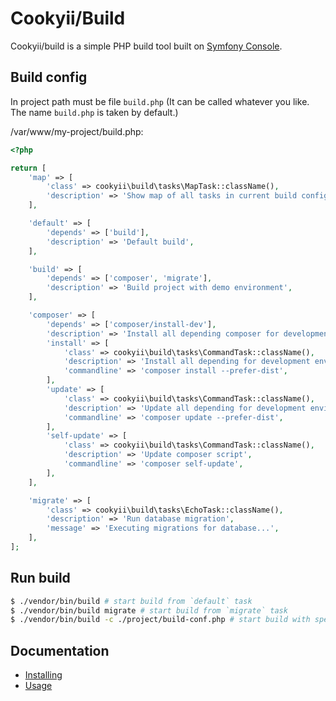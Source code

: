 Cookyii/Build
=============

Cookyii/build is a simple PHP build tool built on [Symfony Console][].

Build config
------------

In project path must be file `build.php` (It can be called whatever you like. The name `build.php` is taken by default.)

/var/www/my-project/build.php:
```php
<?php

return [
    'map' => [
        'class' => cookyii\build\tasks\MapTask::className(),
        'description' => 'Show map of all tasks in current build config',
    ],

    'default' => [
        'depends' => ['build'],
        'description' => 'Default build',
    ],

    'build' => [
        'depends' => ['composer', 'migrate'],
        'description' => 'Build project with demo environment',
    ],

    'composer' => [
        'depends' => ['composer/install-dev'],
        'description' => 'Install all depending composer for development environment (with `required-dev`)',
        'install' => [
            'class' => cookyii\build\tasks\CommandTask::className(),
            'description' => 'Install all depending for development environment (with `require-dev`)',
            'commandline' => 'composer install --prefer-dist',
        ],
        'update' => [
            'class' => cookyii\build\tasks\CommandTask::className(),
            'description' => 'Update all depending for development environment (with `require-dev`)',
            'commandline' => 'composer update --prefer-dist',
        ],
        'self-update' => [
            'class' => cookyii\build\tasks\CommandTask::className(),
            'description' => 'Update composer script',
            'commandline' => 'composer self-update',
        ],
    ],

    'migrate' => [
        'class' => cookyii\build\tasks\EchoTask::className(),
        'description' => 'Run database migration',
        'message' => 'Executing migrations for database...',
    ],
];
```

Run build
---------

```sh
$ ./vendor/bin/build # start build from `default` task
$ ./vendor/bin/build migrate # start build from `migrate` task
$ ./vendor/bin/build -c ./project/build-conf.php # start build with specify non default conf file
```

Documentation
-------------

- [Installing][]
- [Usage][]

[Symfony Console]: http://symfony.com/doc/current/components/console/introduction.html
[Installing]: docs/ru/00-installing.md
[Usage]: docs/ru/01-usage.md